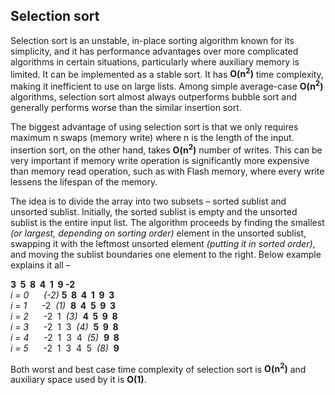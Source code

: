 ## Selection sort
Selection sort is an unstable, in-place sorting algorithm known for its simplicity, and it has performance advantages over more complicated algorithms in certain situations, particularly where auxiliary memory is limited. It can be implemented as a stable sort. It has **O(n<sup>2</sup>)** time complexity, making it inefficient to use on large lists. Among simple average-case **O(n<sup>2</sup>)** algorithms, selection sort almost always outperforms bubble sort and generally performs worse than the similar insertion sort.

The biggest advantage of using selection sort is that we only requires maximum n swaps (memory write) where n is the length of the input. insertion sort, on the other hand, takes **O(n<sup>2</sup>)** number of writes. This can be very important if memory write operation is significantly more expensive than memory read operation, such as with Flash memory, where every write lessens the lifespan of the memory.

The idea is to divide the array into two subsets – sorted sublist and unsorted sublist. Initially, the sorted sublist is empty and the unsorted sublist is the entire input list. The algorithm proceeds by finding the smallest _(or largest, depending on sorting order)_ element in the unsorted sublist, swapping it with the leftmost unsorted element _(putting it in sorted order)_, and moving the sublist boundaries one element to the right. Below example explains it all –
 
**3  5  8  4  1  9 -2**  
_i = 0_      _(-2)_ **5  8  4  1  9  3**   
_i = 1_      -2  _(1)_  **8  4  5  9  3**  
_i = 2_      -2  1  _(3)_  **4  5  9  8**  
_i = 3_      -2  1  3  _(4)_  **5  9  8**  
_i = 4_      -2  1  3  4  _(5)_  **9  8**  
_i = 5_      -2  1  3  4  5  _(8)_  **9**  


Both worst and best case time complexity of selection sort is **O(n<sup>2</sup>)** and auxiliary space used by it is **O(1)**.
